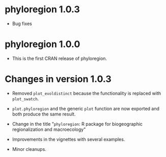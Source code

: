 # phyloregion 1.0.3

* Bug fixes

# phyloregion 1.0.0

* This is the first CRAN release of phyloregion.


# Changes in version 1.0.3

* Removed `plot_evoldistinct` because the functionality is replaced 
with `plot_swatch`.

* `plot.phyloregion` and the generic `plot` function are now exported and both 
produce the same result. 

* Change in the title "`phyloregion`: R package for biogeographic 
regionalization and macroecology"

* Improvements in the vignettes with several examples.

* Minor cleanups.

